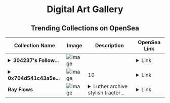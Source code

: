 <div align="center">

# Digital Art Gallery

## Trending Collections on OpenSea

| Collection Name                       | Image                                                                                     | Description                       | OpenSea Link                                                                                          |
|---------------------------------------|-------------------------------------------------------------------------------------------|-----------------------------------|--------------------------------------------------------------------------------------------------------|
| **<details><summary>304237's Follow...</summary>304237's Follower</details>** | ![Image](https://i.seadn.io/s/raw/files/19f9f090920392cc3650cbdf4361755b.png?w=500&auto=format?w=200&auto=format) |  | <details><summary>Link</summary>[304237's Follower](https://opensea.io/collection/304237-s-follower)</details> |
| **<details><summary>0x704d541c43a5e...</summary>0x704d541c43a5e664403502bc825416b5ff413a7b</details>** | ![Image](https://i.seadn.io/s/raw/files/1ff7a65dea5047db7f513b57ec398206.gif?w=500&auto=format?w=200&auto=format) | 10 | <details><summary>Link</summary>[0x704d541c43a5e664403502bc825416b5ff413a7b](https://opensea.io/collection/0x704d541c43a5e664403502bc825416b5ff413a7b)</details> |
| **Ray Flows** | ![Image](https://i.seadn.io/s/raw/files/ce350ea200f68378ba842a087b3e006e.jpg?w=500&auto=format?w=200&auto=format) | <details><summary>Luther archive stylish tractor...</summary>Luther archive stylish tractor demands bit robertson great</details> | <details><summary>Link</summary>[Ray Flows](https://opensea.io/collection/ray-flows)</details> |

</div>